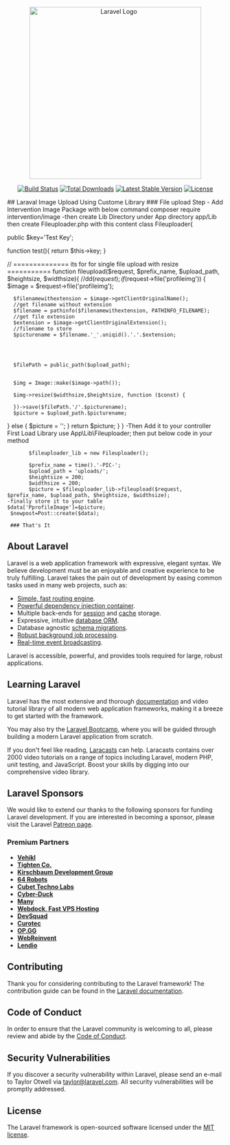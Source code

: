 <p align="center"><a href="https://laravel.com" target="_blank"><img src="https://raw.githubusercontent.com/laravel/art/master/logo-lockup/5%20SVG/2%20CMYK/1%20Full%20Color/laravel-logolockup-cmyk-red.svg" width="400" alt="Laravel Logo"></a></p>

<p align="center">
<a href="https://github.com/laravel/framework/actions"><img src="https://github.com/laravel/framework/workflows/tests/badge.svg" alt="Build Status"></a>
<a href="https://packagist.org/packages/laravel/framework"><img src="https://img.shields.io/packagist/dt/laravel/framework" alt="Total Downloads"></a>
<a href="https://packagist.org/packages/laravel/framework"><img src="https://img.shields.io/packagist/v/laravel/framework" alt="Latest Stable Version"></a>
<a href="https://packagist.org/packages/laravel/framework"><img src="https://img.shields.io/packagist/l/laravel/framework" alt="License"></a>
</p>
## Laraval Image Upload Using Custome Library  
### File upload Step
- Add Intervention Image Package with below command
composer require intervention/image
-then create Lib Directory under App directory
app/Lib then create Fileuploader.php with this content
<?php
namespace App\Lib;
use Illuminate\Http\Request;
use Image;

class Fileuploader{

public $key='Test Key';

  function test(){
    return $this->key;
  }

  // ============== its for for single file upload with resize ===========
  function fileupload($request, $prefix_name, $upload_path, $heightsize, $widthsize){
    //dd($request);
    if ($request->file('profileimg')) {
     $image = $request->file('profileimg');

      $filenamewithextension = $image->getClientOriginalName();
      //get filename without extension
      $filename = pathinfo($filenamewithextension, PATHINFO_FILENAME);
      //get file extension
      $extension = $image->getClientOriginalExtension();
      //filename to store
      $picturename = $filename.'_'.uniqid().'.'.$extension;

 

   
      $filePath = public_path($upload_path);

     
      $img = Image::make($image->path());
      
      $img->resize($widthsize,$heightsize, function ($const) {
       
      })->save($filePath.'/'.$picturename);
      $picture = $upload_path.$picturename;
  } else {
      $picture = '';
  }
    return $picture;
  }
  }
  -Then Add it to your controller
  First Load Library
  use App\Lib\Fileuploader;
   then put below code in your method
   
           $fileuploader_lib = new Fileuploader();

           $prefix_name = time().'-PIC-';
           $upload_path = 'uploads/';
           $heightsize = 200;
           $widthsize = 200;
           $picture = $fileuploader_lib->fileupload($request, $prefix_name, $upload_path, $heightsize, $widthsize);
    -finally store it to your table
    $data['PprofileImage']=$picture;
     $newpost=Post::create($data);

     ### That's It

## About Laravel

Laravel is a web application framework with expressive, elegant syntax. We believe development must be an enjoyable and creative experience to be truly fulfilling. Laravel takes the pain out of development by easing common tasks used in many web projects, such as:

- [Simple, fast routing engine](https://laravel.com/docs/routing).
- [Powerful dependency injection container](https://laravel.com/docs/container).
- Multiple back-ends for [session](https://laravel.com/docs/session) and [cache](https://laravel.com/docs/cache) storage.
- Expressive, intuitive [database ORM](https://laravel.com/docs/eloquent).
- Database agnostic [schema migrations](https://laravel.com/docs/migrations).
- [Robust background job processing](https://laravel.com/docs/queues).
- [Real-time event broadcasting](https://laravel.com/docs/broadcasting).

Laravel is accessible, powerful, and provides tools required for large, robust applications.

## Learning Laravel

Laravel has the most extensive and thorough [documentation](https://laravel.com/docs) and video tutorial library of all modern web application frameworks, making it a breeze to get started with the framework.

You may also try the [Laravel Bootcamp](https://bootcamp.laravel.com), where you will be guided through building a modern Laravel application from scratch.

If you don't feel like reading, [Laracasts](https://laracasts.com) can help. Laracasts contains over 2000 video tutorials on a range of topics including Laravel, modern PHP, unit testing, and JavaScript. Boost your skills by digging into our comprehensive video library.

## Laravel Sponsors

We would like to extend our thanks to the following sponsors for funding Laravel development. If you are interested in becoming a sponsor, please visit the Laravel [Patreon page](https://patreon.com/taylorotwell).

### Premium Partners

- **[Vehikl](https://vehikl.com/)**
- **[Tighten Co.](https://tighten.co)**
- **[Kirschbaum Development Group](https://kirschbaumdevelopment.com)**
- **[64 Robots](https://64robots.com)**
- **[Cubet Techno Labs](https://cubettech.com)**
- **[Cyber-Duck](https://cyber-duck.co.uk)**
- **[Many](https://www.many.co.uk)**
- **[Webdock, Fast VPS Hosting](https://www.webdock.io/en)**
- **[DevSquad](https://devsquad.com)**
- **[Curotec](https://www.curotec.com/services/technologies/laravel/)**
- **[OP.GG](https://op.gg)**
- **[WebReinvent](https://webreinvent.com/?utm_source=laravel&utm_medium=github&utm_campaign=patreon-sponsors)**
- **[Lendio](https://lendio.com)**

## Contributing

Thank you for considering contributing to the Laravel framework! The contribution guide can be found in the [Laravel documentation](https://laravel.com/docs/contributions).

## Code of Conduct

In order to ensure that the Laravel community is welcoming to all, please review and abide by the [Code of Conduct](https://laravel.com/docs/contributions#code-of-conduct).

## Security Vulnerabilities

If you discover a security vulnerability within Laravel, please send an e-mail to Taylor Otwell via [taylor@laravel.com](mailto:taylor@laravel.com). All security vulnerabilities will be promptly addressed.

## License

The Laravel framework is open-sourced software licensed under the [MIT license](https://opensource.org/licenses/MIT).
